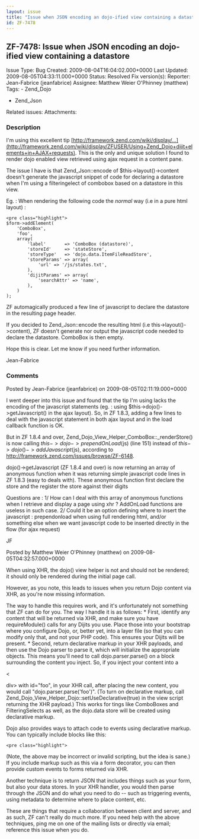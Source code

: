 ```yaml
---
layout: issue
title: "Issue when JSON encoding an dojo-ified view containing a datastore"
id: ZF-7478
---
```


ZF-7478: Issue when JSON encoding an dojo-ified view containing a datastore
---------------------------------------------------------------------------

 Issue Type: Bug Created: 2009-08-04T16:04:02.000+0000 Last Updated: 2009-08-05T04:33:11.000+0000 Status: Resolved Fix version(s): 
 Reporter:  Jean-Fabrice (jeanfabrice)  Assignee:  Matthew Weier O'Phinney (matthew)  Tags: - Zend\_Dojo
- Zend\_Json
 
 Related issues: 
 Attachments: 
### Description

I'm using this excellent tip [http://framework.zend.com/wiki/display/…](http://framework.zend.com/wiki/display/ZFUSER/Using+Zend_Dojo+dijit+elements+in+AJAX+requests). This is the only and unique solution I found to render dojo enabled view retrieved using ajax request in a content pane.

The issue I have is that Zend\_Json::encode of $this->layout()->content doesn't generate the javascript snippet of code for declaring a datastore when I'm using a filteringelect of combobox based on a datastore in this view.

Eg. : When rendering the following code the _normal_ way (i.e in a pure html layout) :

 
    <pre class="highlight">
    $form->addElement(
        'ComboBox',
        'foo',
        array(
            'label'       => 'ComboBox (datastore)',
            'storeId'     => 'stateStore',
            'storeType'   => 'dojo.data.ItemFileReadStore',
            'storeParams' => array(
                'url' => '/js/states.txt',
            ),
            'dijitParams' => array(
                'searchAttr' => 'name',
            ),
        )
    );


ZF automagically produced a few line of javascript to declare the datastore in the resulting page header.

If you decided to Zend\_Json::encode the resulting html (i.e this->layout()->content), ZF doesn't generate nor output the javascript code needed to declare the datastore. ComboBox is then empty.

Hope this is clear. Let me know if you need further information.

Jean-Fabrice

 

 

### Comments

Posted by Jean-Fabrice (jeanfabrice) on 2009-08-05T02:11:19.000+0000

I went deeper into this issue and found that the tip I'm using lacks the encoding of the javascript statements (eg. : using $this->dojo()->getJavascript() in the ajax layout). So, in ZF 1.8.3, adding a few lines to deal with the javascript statement in both ajax layout and in the load callback function is OK.

But in ZF 1.8.4 and over, Zend\_Dojo\_View\_Helper\_ComboBox::\_renderStore() is now calling $this->dojo->prependOnLoad($js) (line 151) instead of $this->dojo()->addJavascript($js), according to <http://framework.zend.com/issues/browse/ZF-6148>.

dojo()->getJavascript (ZF 1.8.4 and over) is now returning an array of anonymous function when it was returning simple javascript code lines in ZF 1.8.3 (easy to deals with). These anonymous function first declare the store and the register the store against their digits

Questions are : 1/ How can I deal with this array of anonymous functions when I retrieve and display a page using xhr ? AddOnLoad functions are useless in such case. 2/ Could it be an option defining where to insert the javascript : prependonload when using full rendering html, and/or something else when we want javascript code to be inserted directly in the flow (for ajax request)

JF

 

 

Posted by Matthew Weier O'Phinney (matthew) on 2009-08-05T04:32:57.000+0000

When using XHR, the dojo() view helper is not and should not be rendered; it should only be rendered during the initial page call.

However, as you note, this leads to issues when you return Dojo content via XHR, as you're now missing information.

The way to handle this requires work, and it's unfortunately not something that ZF can do for you. The way I handle it is as follows: \* First, identify any content that will be returned via XHR, and make sure you have requireModule() calls for any Dijits you use. Place those into your bootstrap where you configure Dojo, or, better yet, into a layer file (so that you can modify only that, and not your PHP code). This ensures your Dijits will be present. \* Second, return declarative markup in your XHR payloads, and then use the Dojo parser to parse it, which will initialize the appropriate objects. This means you'll need to call dojo.parser.parse() on a block surrounding the content you inject. So, if you inject your content into a

<

div> with id="foo", in your XHR call, after placing the new content, you would call "dojo.parser.parse('foo')". (To turn on declarative markup, call Zend\_Dojo\_View\_Helper\_Dojo::setUseDeclarative(true) in the view script returning the XHR payload.) This works for tings like ComboBoxes and FilteringSelects as well, as the dojo.data store will be created using declarative markup.

Dojo also provides ways to attach code to events using declarative markup. You can typically include blocks like this:

 
    <pre class="highlight">


(Note, the above may be incorrect or invalid scripting, but the idea is sane.) If you include markup such as this via a form decorator, you can then provide custom events to forms returned via XHR.

Another technique is to return JSON that includes things such as your form, but also your data stores. In your XHR handler, you would then parse through the JSON and do what you need to do -- such as triggering events, using metadata to determine where to place content, etc.

These are things that require a collaboration between client and server, and as such, ZF can't really do much more. If you need help with the above techniques, ping me on one of the mailing lists or directly via email; reference this issue when you do.

 

 